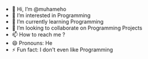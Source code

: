 - 👋 Hi, I’m @muhameho
- 👀 I’m interested in Programming
- 🌱 I’m currently learning Programming
- 💞️ I’m looking to collaborate on Programming Projects
- 📫 How to reach me ?
- 😄 Pronouns: He
- ⚡ Fun fact: I don't even like Programming

<!---
muhameho/muhameho is a ✨ special ✨ repository because its `README.md` (this file) appears on your GitHub profile.
You can click the Preview link to take a look at your changes.
--->
